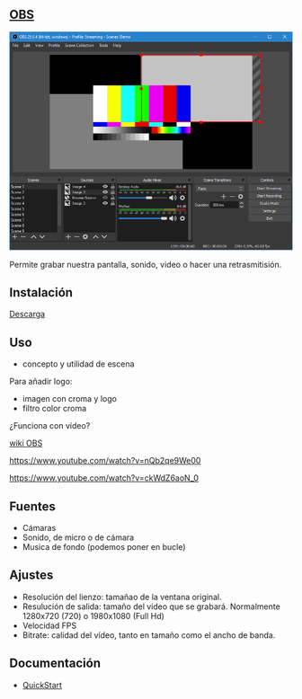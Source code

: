## [OBS](https://obsproject.com/es)

![OBS Demo App](./images/OBSDemoApp2504.png)

Permite grabar nuestra pantalla, sonido, video o hacer una retrasmitisión.

## Instalación

[Descarga](https://obsproject.com/es)


## Uso

* concepto y utilidad de escena



Para añadir logo:
* imagen con croma y logo
* filtro color croma

¿Funciona con vídeo?


[wiki OBS](https://obsproject.com/wiki/OBS-Studio-Overview)

https://www.youtube.com/watch?v=nQb2qe9We00

https://www.youtube.com/watch?v=ckWdZ6aoN_0


## Fuentes

* Cámaras
* Sonido, de micro o de cámara
* Musica de fondo (podemos poner en bucle)


## Ajustes

* Resolución del lienzo: tamañao de la ventana original. 
* Resulución de salida: tamaño del vídeo que se grabará. Normalmente 1280x720 (720) o 1980x1080 (Full Hd)
* Velocidad FPS
* Bitrate: calidad del vídeo, tanto en tamaño como el ancho de banda.



## Documentación

* [QuickStart](https://obsproject.com/wiki/OBS-Studio-Quickstart)